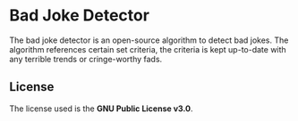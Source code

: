 # Bad Joke Detector


The bad joke detector is an open-source algorithm to detect bad jokes. The algorithm references certain set criteria, the criteria is kept up-to-date with any terrible trends or cringe-worthy fads.


## License


The license used is the **GNU Public License v3.0**.
